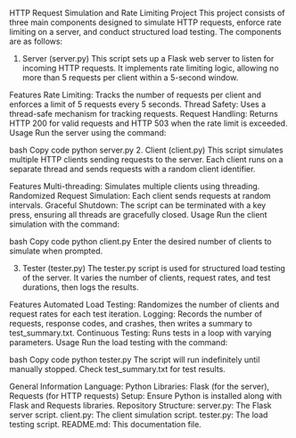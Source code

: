 HTTP Request Simulation and Rate Limiting Project
This project consists of three main components designed to simulate HTTP requests, enforce rate limiting on a server, and conduct structured load testing. The components are as follows:

1. Server (server.py)
This script sets up a Flask web server to listen for incoming HTTP requests. It implements rate limiting logic, allowing no more than 5 requests per client within a 5-second window.

Features
Rate Limiting: Tracks the number of requests per client and enforces a limit of 5 requests every 5 seconds.
Thread Safety: Uses a thread-safe mechanism for tracking requests.
Request Handling: Returns HTTP 200 for valid requests and HTTP 503 when the rate limit is exceeded.
Usage
Run the server using the command:

bash
Copy code
python server.py
2. Client (client.py)
This script simulates multiple HTTP clients sending requests to the server. Each client runs on a separate thread and sends requests with a random client identifier.

Features
Multi-threading: Simulates multiple clients using threading.
Randomized Request Simulation: Each client sends requests at random intervals.
Graceful Shutdown: The script can be terminated with a key press, ensuring all threads are gracefully closed.
Usage
Run the client simulation with the command:

bash
Copy code
python client.py
Enter the desired number of clients to simulate when prompted.

3. Tester (tester.py)
The tester.py script is used for structured load testing of the server. It varies the number of clients, request rates, and test durations, then logs the results.

Features
Automated Load Testing: Randomizes the number of clients and request rates for each test iteration.
Logging: Records the number of requests, response codes, and crashes, then writes a summary to test_summary.txt.
Continuous Testing: Runs tests in a loop with varying parameters.
Usage
Run the load testing with the command:

bash
Copy code
python tester.py
The script will run indefinitely until manually stopped. Check test_summary.txt for test results.

General Information
Language: Python
Libraries: Flask (for the server), Requests (for HTTP requests)
Setup: Ensure Python is installed along with Flask and Requests libraries.
Repository Structure:
server.py: The Flask server script.
client.py: The client simulation script.
tester.py: The load testing script.
README.md: This documentation file.
